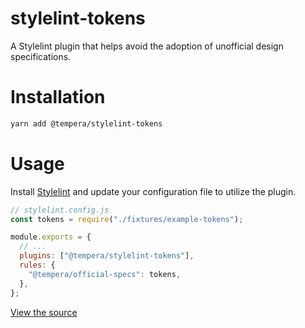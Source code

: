 # stylelint-tokens

A Stylelint plugin that helps avoid the adoption of unofficial design specifications.

# Installation

```bash
yarn add @tempera/stylelint-tokens
```

# Usage

Install [Stylelint](https://stylelint.io/user-guide/get-started) and update your configuration file to utilize the plugin.

```js
// stylelint.config.js
const tokens = require("./fixtures/example-tokens");

module.exports = {
  // ...
  plugins: ["@tempera/stylelint-tokens"],
  rules: {
    "@tempera/official-specs": tokens,
  },
};
```

[View the source](https://github.com/michaelmang/tempera/tree/master/packages/stylelint)